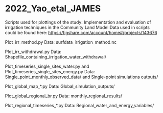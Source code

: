 # 2022_Yao_etal_JAMES
Scripts used for plottings of the study: Implementation and evaluation of irrigation techniques in the Community Land Model
Data used in scripts could be found here: https://figshare.com/account/home#/projects/143676

Plot_irr_method.py
Data: surfdata_irrigation_method.nc

Plot_irr_withdrawal.py
Data: Shapefile_containing_irrigation_water_withdrawal/

Plot_timeseries_single_sites_water.py and Plot_timeseries_single_sites_energy.py
Data: Single_point_monthly_observed_data/ and Single-point simulations outputs/

Plot_global_map_*.py
Data: Global_simulation_outputs/

Plot_global_regional_br.py
Data: monthly_regional_results/

Plot_regional_timeseries_*.py
Data: Regional_water_and_energy_variables/
